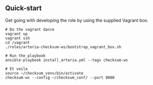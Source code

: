 Quick-start
-----------

Get going with developing the role by using the supplied Vagrant box.

```
# Do the vagrant dance
vagrant up
vagrant ssh
cd /vagrant
./roles/arteria-checksum-ws/bootstrap_vagrant_box.sh

# Run the playbook
ansible-playbook install_arteria.yml --tags checksum-ws

# Et voila
source ~/checksum_venv/bin/activate
checksum-ws --config ~/checksum_conf/ --port 8080
```

